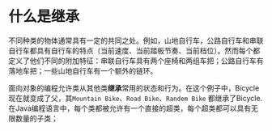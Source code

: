 # 什么是继承
不同种类的物体通常具有一定的共同之处。例如，山地自行车，公路自行车和串联自行车都具有自行车的特点（当前速度、当前踏板节奏、当前档位）。然而每个都定义了他们不同的附加特征：串联自行车具有两个座椅和两组车把；公路自行车有落地车把；一些山地自行车有一个额外的链环。

面向对象的编程允许类从其他类**继承**常用的状态和行为。在这个例子中，Bicycle现在就变成了父，其`Mountain Bike`、`Road Bike`、`Randem Bike` 都继承了Bicycle.在Java编程语言中，每个类都被允许有一个直接的超类，每个超类都可以具有无限数量的子类；